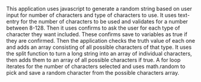 This application uses javascript to generate a random string based on user input for number of characters and type of characters to use. It uses text-entry for the number of characters to be used and validates for a number between 8-128. Then it uses confirms to ask the user for each type of character they want included. These confirms save to variables as true if they are confirmed. Then the application checks the truth value of each one and adds an array consisting of all possible characters of that type. It uses the split function to turn a long string into an array of individual characters, then adds them to an array of all possible characters if true. A for loop iterates for the number of characters selected and uses math.random to pick and save a random character from the possible characters array.